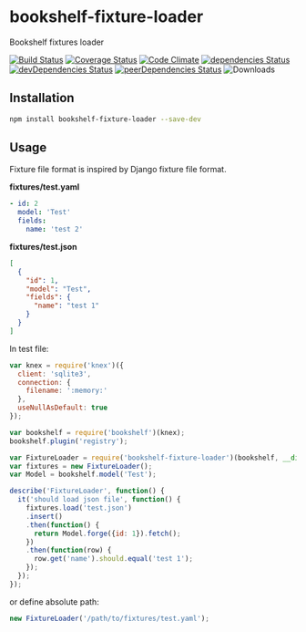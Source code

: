 # bookshelf-fixture-loader

Bookshelf fixtures loader

[![Build Status](https://travis-ci.org/tomi77/node-bookshelf-fixture-loader.svg?branch=master)](https://travis-ci.org/tomi77/node-bookshelf-fixture-loader)
[![Coverage Status](https://coveralls.io/repos/github/tomi77/node-bookshelf-fixture-loader/badge.svg?branch=master)](https://coveralls.io/github/tomi77/node-bookshelf-fixture-loader?branch=master)
[![Code Climate](https://codeclimate.com/github/tomi77/node-bookshelf-fixture-loader/badges/gpa.svg)](https://codeclimate.com/github/tomi77/node-bookshelf-fixture-loader)
[![dependencies Status](https://david-dm.org/tomi77/node-bookshelf-fixture-loader/status.svg)](https://david-dm.org/tomi77/node-bookshelf-fixture-loader)
[![devDependencies Status](https://david-dm.org/tomi77/node-bookshelf-fixture-loader/dev-status.svg)](https://david-dm.org/tomi77/node-bookshelf-fixture-loader?type=dev)
[![peerDependencies Status](https://david-dm.org/tomi77/node-bookshelf-fixture-loader/peer-status.svg)](https://david-dm.org/tomi77/node-bookshelf-fixture-loader?type=peer)
![Downloads](https://img.shields.io/npm/dt/bookshelf-fixture-loader.svg)

## Installation

~~~bash
npm install bookshelf-fixture-loader --save-dev
~~~

## Usage

Fixture file format is inspired by Django fixture file format.

**fixtures/test.yaml**

~~~yaml
- id: 2
  model: 'Test'
  fields:
    name: 'test 2'
~~~

**fixtures/test.json**

~~~json
[
  {
    "id": 1,
    "model": "Test",
    "fields": {
      "name": "test 1"
    }
  }
]
~~~

In test file:

~~~js
var knex = require('knex')({
  client: 'sqlite3',
  connection: {
    filename: ':memory:'
  },
  useNullAsDefault: true
});

var bookshelf = require('bookshelf')(knex);
bookshelf.plugin('registry');

var FixtureLoader = require('bookshelf-fixture-loader')(bookshelf, __dirname);
var fixtures = new FixtureLoader();
var Model = bookshelf.model('Test');

describe('FixtureLoader', function() {
  it('should load json file', function() {
    fixtures.load('test.json')
    .insert()
    .then(function() {
      return Model.forge({id: 1}).fetch();
    })
    .then(function(row) {
      row.get('name').should.equal('test 1');
    });
  });
});
~~~

or define absolute path:

~~~js
new FixtureLoader('/path/to/fixtures/test.yaml');
~~~
